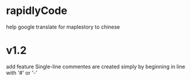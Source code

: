 # rapidlyCode
help google translate for maplestory to chinese 


# v1.2

add feature Single-line commentes are created simply by beginning in line with '#' or '-'
